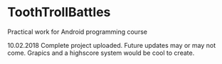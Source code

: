 # ToothTrollBattles
Practical work for Android programming course

10.02.2018 Complete project uploaded. Future updates may or may not come. Grapics and a highscore system would be cool to create.
